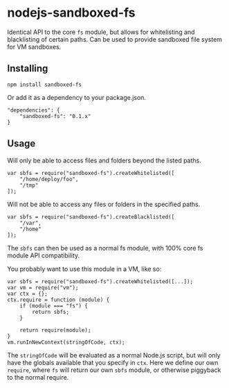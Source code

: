# nodejs-sandboxed-fs

Identical API to the core `fs` module, but allows for whitelisting and blacklisting of certain paths. Can be used to provide sandboxed file system for VM sandboxes.

## Installing

    npm install sandboxed-fs

Or add it as a dependency to your package.json.

    "dependencies": {
        "sandboxed-fs": "0.1.x"
    }

## Usage

Will only be able to access files and folders beyond the listed paths.

    var sbfs = require("sandboxed-fs").createWhitelisted([
        "/home/deploy/foo",
        "/tmp"
    ]);

Will not be able to access any files or folders in the specified paths.

    var sbfs = require("sandboxed-fs").createBlacklisted([
        "/var",
        "/home"
    ]);

The `sbfs` can then be used as a normal fs module, with 100% core fs module API compatibility.

You probably want to use this module in a VM, like so:

    var sbfs = require("sandboxed-fs").createWhitelisted([...]);
    var vm = require("vm");
    var ctx = {};
    ctx.require = function (module) {
        if (module === "fs") {
            return sbfs;
        }
        
        return require(module);
    }
    vm.runInNewContext(stringOfCode, ctx);

The `stringOfCode` will be evaluated as a normal Node.js script, but will only have the globals available that you specify in `ctx`. Here we define our own `require`, where `fs` will return our own `sbfs` module, or otherwise piggyback to the normal require.
